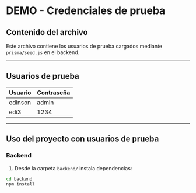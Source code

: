 # DEMO - Credenciales de prueba

## Contenido del archivo

Este archivo contiene los usuarios de prueba cargados mediante `prisma/seed.js` en el backend.

---

## Usuarios de prueba

| Usuario   | Contraseña |
|----------|------------|
| edinson  | admin      |
| edi3     | 1234       |

---

## Uso del proyecto con usuarios de prueba

### Backend

1. Desde la carpeta `backend/` instala dependencias:

```bash
cd backend
npm install
